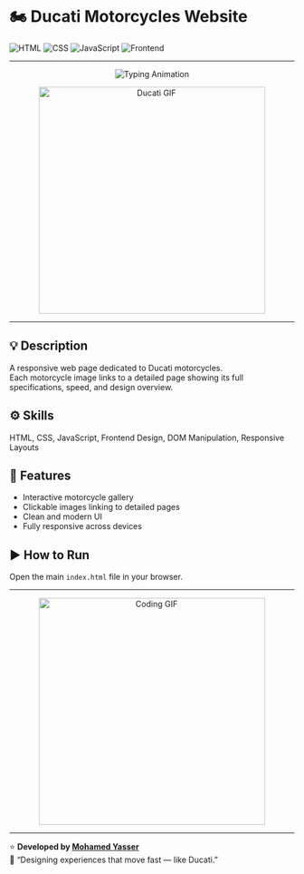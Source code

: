 # 🏍️ Ducati Motorcycles Website  

![HTML](https://img.shields.io/badge/HTML-5-orange?logo=html5)
![CSS](https://img.shields.io/badge/CSS-3-blue?logo=css3)
![JavaScript](https://img.shields.io/badge/JavaScript-ES6-yellow?logo=javascript)
![Frontend](https://img.shields.io/badge/Frontend-Development-green)

---

<p align="center">
  <img src="https://readme-typing-svg.herokuapp.com?size=28&duration=4000&color=E43F5A&center=true&vCenter=true&width=600&lines=Welcome+to+Ducati+Website!;Explore+Stylish+Motorcycles+🏍️;Click+to+View+Details+✨" alt="Typing Animation" />
</p>

<p align="center">
  <img src="https://media.tenor.com/JTnY0Z3LZfAAAAAd/ducati-motorcycle.gif" width="400" alt="Ducati GIF"/>
</p>

---

## 💡 Description
A responsive web page dedicated to Ducati motorcycles.  
Each motorcycle image links to a detailed page showing its full specifications, speed, and design overview.

## ⚙️ Skills
HTML, CSS, JavaScript, Frontend Design, DOM Manipulation, Responsive Layouts

## 🚀 Features
- Interactive motorcycle gallery  
- Clickable images linking to detailed pages  
- Clean and modern UI  
- Fully responsive across devices  

## ▶️ How to Run
Open the main `index.html` file in your browser.

---

<p align="center">
  <img src="https://media.tenor.com/y2JXkY1pXkwAAAAC/coding.gif" width="400" alt="Coding GIF"/>
</p>

---

⭐ **Developed by [Mohamed Yasser](https://github.com/MohamedYasser2003)**  
💬 “Designing experiences that move fast — like Ducati.”
